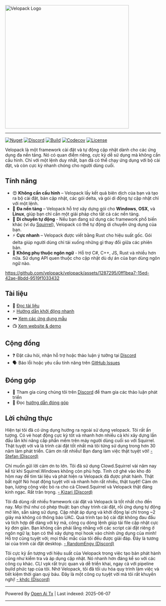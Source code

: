 <picture>
  <source media="(prefers-color-scheme: dark)" srcset="https://raw.githubusercontent.com/velopack/velopack/develop/artwork/velopack-white.svg">
  <img alt="Velopack Logo" src="https://raw.githubusercontent.com/velopack/velopack/develop/artwork/velopack-black.svg" width="400">
</picture>

---

[![Nuget](https://img.shields.io/nuget/v/Velopack?style=flat-square&logo=nuget&logoColor=white)](https://www.nuget.org/packages/Velopack/)
[![Discord](https://img.shields.io/badge/chat-Discord-5865F2?style=flat-square&logo=discord&logoColor=white)](https://discord.gg/M6he8ZPAAJ)
[![Build](https://img.shields.io/github/actions/workflow/status/velopack/velopack/build.yml?branch=develop&style=flat-square&logo=github&logoColor=white)](https://github.com/velopack/velopack/actions)
[![Codecov](https://img.shields.io/codecov/c/github/velopack/velopack?style=flat-square&logo=codecov&logoColor=white)](https://app.codecov.io/gh/velopack/velopack)
[![License](https://img.shields.io/github/license/velopack/velopack?style=flat-square)](https://github.com/velopack/velopack/blob/develop/LICENSE)

Velopack là một framework cài đặt và tự động cập nhật dành cho các ứng dụng đa nền tảng. Nó có quan điểm riêng, cực kỳ dễ sử dụng mà không cần cấu hình. Chỉ với một lệnh duy nhất, bạn đã có thể chạy ứng dụng với bộ cài đặt, và còn cực kỳ nhanh chóng cho người dùng cuối.

## Tính năng

- 😍 **Không cần cấu hình** – Velopack lấy kết quả biên dịch của bạn và tạo ra bộ cài đặt, bản cập nhật, các gói delta, và gói di động tự cập nhật chỉ với một lệnh.
- 🎯 **Đa nền tảng** – Velopack hỗ trợ xây dựng gói cho **Windows**, **OSX**, và **Linux**, giúp bạn chỉ cần một giải pháp cho tất cả các nền tảng.
- 🚀 **Di chuyển tự động** - Nếu bạn đang sử dụng các framework phổ biến khác (ví dụ [Squirrel](https://github.com/Squirrel/Squirrel.Windows)), Velopack có thể tự động di chuyển ứng dụng của bạn.
- ⚡️ **Cực nhanh** – Velopack được viết bằng Rust cho hiệu suất gốc. Gói delta giúp người dùng chỉ tải xuống những gì thay đổi giữa các phiên bản.
- 📔 **Không phụ thuộc ngôn ngữ** - Hỗ trợ C#, C++, JS, Rust và nhiều hơn nữa. Sử dụng API quen thuộc cho cập nhật dù dự án của bạn dùng ngôn ngữ nào.

https://github.com/velopack/velopack/assets/1287295/0ff1bea7-15ed-42ae-8bdd-9519f1033432

## Tài liệu
- 📖 [Đọc tài liệu](https://docs.velopack.io/)
- ⚡ [Hướng dẫn khởi động nhanh](https://docs.velopack.io/category/quick-start)
- 🕶️ [Xem các ứng dụng mẫu](https://docs.velopack.io/category/sample-apps)
- 📺 [Xem website & demo](https://velopack.io/)

## Cộng đồng
- ❓ Đặt câu hỏi, nhận hỗ trợ hoặc thảo luận ý tưởng tại [Discord](https://discord.gg/CjrCrNzd3F)
- 🗣️ Báo lỗi hoặc yêu cầu tính năng trên [GitHub Issues](https://github.com/velopack/velopack/issues)

## Đóng góp
- 💬 Tham gia cùng chúng tôi trên [Discord](https://discord.gg/CjrCrNzd3F) để tham gia các thảo luận phát triển
- 🚦 Đọc [hướng dẫn đóng góp](https://docs.velopack.io/category/contributing)

## Lời chứng thực 
Hiện tại tôi đã có ứng dụng hướng ra ngoài sử dụng velopack. Tôi rất ấn tượng. Có vẻ hoạt động cực kỳ tốt và nhanh hơn nhiều cả khi xây dựng lần đầu lẫn khi nâng cấp phần mềm trên máy người dùng cuối so với Squirrel. Thật tuyệt vời và là trình cài đặt tốt nhất mà tôi từng sử dụng trong hơn 30 năm làm phát triển. Cảm ơn rất nhiều! Bạn đang làm việc thật tuyệt vời!
[- Stefan (Discord)](https://discord.com/channels/767856501477343282/767856501477343286/1195642674078830613)

Chỉ muốn gửi lời cảm ơn to lớn. Tôi đã sử dụng Clowd.Squirrel vài năm nay kể từ khi Squirrel.Windows không còn phù hợp. Tình cờ ghé vào kho đó hôm nay để tìm tài liệu và phát hiện ra Velopack đã được phát hành. Thật bất ngờ! Nó hoạt động tuyệt vời và nhanh hơn rất nhiều, thật tuyệt! Cảm ơn bạn, lượng công việc bỏ ra cho cả Clowd.Squirrel và Velopack thật đáng kinh ngạc. Rất trân trọng.
[- Kizari (Discord)](https://discord.com/channels/767856501477343282/767856501477343286/1200837489640878180)

Tôi đã dùng rất nhiều framework cài đặt và Velopack là tốt nhất cho đến nay. Mọi thứ như có phép thuật: bạn chạy trình cài đặt, rồi ứng dụng tự động mở lên, sẵn sàng sử dụng. Cập nhật áp dụng và khởi động lại chỉ trong ~2 giây mà không có thông báo UAC. Quá trình tạo bộ cài đặt không đau đầu và tích hợp dễ dàng với ký mã, công cụ dòng lệnh giúp tải file cập nhật cực kỳ đơn giản. Bạn không cần phải lằng nhằng với các script cài đặt riêng ở ngôn ngữ lạ; bạn có thể xây dựng mọi hook vào chính ứng dụng của mình! Hỗ trợ cũng tuyệt vời; mọi thắc mắc của tôi đều được giải đáp. Đây là tương lai của trình cài đặt desktop.
[- RandomEngy (Discord)](https://discord.com/channels/767856501477343282/947444323765583913/1200897478036299861)

Tôi cực kỳ ấn tượng với hiệu suất của Velopack trong việc tạo bản phát hành cũng như kiểm tra và áp dụng cập nhật. Nó nhanh hơn đáng kể so với các công cụ khác. CLI vpk rất trực quan và dễ triển khai, ngay cả với pipeline build phức tạp của tôi. Nhờ Velopack, tôi đã tối ưu hóa quy trình làm việc và tiết kiệm thời gian quý báu. Đây là một công cụ tuyệt vời mà tôi rất khuyến nghị!
[- khdc (Discord)](https://discord.com/channels/767856501477343282/947444323765583913/1216460920696344576)

---

Powered By [Open Ai Tx](https://github.com/OpenAiTx/OpenAiTx) | Last indexed: 2025-06-07

---